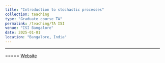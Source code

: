```yaml
---
title: "Introduction to stochastic processes"
collection: teaching
type: "Graduate course TA"
permalink: /teaching/TA ISI
venue: "ISI Bangalore"
date: 2025-01-01
location: "Bangalore, India"
---
```


---
=====
[Website](https://www.isibang.ac.in/~adean/infsys/database/Bmath/SP.html)

